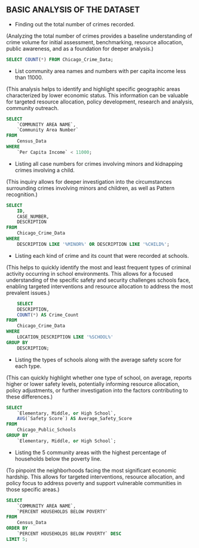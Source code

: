 ## BASIC ANALYSIS OF THE DATASET

- Finding out the total number of crimes recorded.

(Analyzing the total number of crimes provides a baseline understanding of crime volume for initial assessment, benchmarking, resource allocation, public awareness, and as a foundation for deeper analysis.)

```sql
SELECT COUNT(*) FROM Chicago_Crime_Data;
```

- List community area names and numbers with per capita income less than 11000.

(This analysis helps to identify and highlight specific geographic areas characterized by lower economic status. This information can be valuable for targeted resource allocation, policy development, research and analysis, community outreach.

```sql
SELECT
    `COMMUNITY AREA NAME`,
    `Community Area Number`
FROM
    Census_Data
WHERE
    `Per Capita Income` < 11000;
```

- Listing all case numbers for crimes involving minors and kidnapping crimes involving a child.

(This inquiry allows for deeper investigation into the circumstances surrounding crimes involving minors and children, as well as Pattern recognition.)

```sql
SELECT
    ID,
    CASE_NUMBER,
    DESCRIPTION
FROM
    Chicago_Crime_Data
WHERE
    DESCRIPTION LIKE '%MINOR%' OR DESCRIPTION LIKE '%CHILD%';
```
  
- Listing each kind of crime and its count that were recorded at schools.

(This helps to quickly identify the most and least frequent types of criminal activity occurring in school environments. This allows for a focused understanding of the specific safety and security challenges schools face, enabling targeted interventions and resource allocation to address the most prevalent issues.)

```sql 
    SELECT
    DESCRIPTION,
    COUNT(*) AS Crime_Count
FROM
    Chicago_Crime_Data
WHERE
    LOCATION_DESCRIPTION LIKE '%SCHOOL%'
GROUP BY
    DESCRIPTION;
```
- Listing the types of schools along with the average safety score for each type.

(This can quickly highlight whether one type of school, on average, reports higher or lower safety levels, potentially informing resource allocation, policy adjustments, or further investigation into the factors contributing to these differences.)

```sql
SELECT
    `Elementary, Middle, or High School`,
    AVG(`Safety Score`) AS Average_Safety_Score
FROM
    Chicago_Public_Schools
GROUP BY
    `Elementary, Middle, or High School`;
```

- Listing the 5 community areas with the highest percentage of households below the poverty line.

(To pinpoint the neighborhoods facing the most significant economic hardship. This allows for targeted interventions, resource allocation, and policy focus to address poverty and support vulnerable communities in those specific areas.)

```sql
SELECT
    `COMMUNITY AREA NAME`,
    `PERCENT HOUSEHOLDS BELOW POVERTY`
FROM
    Census_Data
ORDER BY
    `PERCENT HOUSEHOLDS BELOW POVERTY` DESC
LIMIT 5;
```
